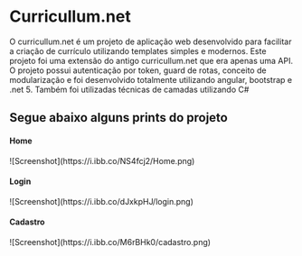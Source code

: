 <h1>Curricullum.net</h1>
<p>O curricullum.net é um projeto de aplicação web desenvolvido para facilitar a criação de currículo utilizando templates simples e modernos. Este projeto foi uma extensão do antigo curricullum.net que era apenas uma API. </br>
O projeto possui autenticação por token, guard de rotas, conceito de modularização e foi desenvolvido totalmente utilizando angular, bootstrap e .net 5. Também foi utilizadas técnicas de camadas utilizando C#</p>


<h2>Segue abaixo alguns prints do projeto</h2>

<h4>Home</h4>
![Screenshot](https://i.ibb.co/NS4fcj2/Home.png)

<h4>Login</h4>
![Screenshot](https://i.ibb.co/dJxkpHJ/login.png)

<h4>Cadastro</h4>
![Screenshot](https://i.ibb.co/M6rBHk0/cadastro.png)

